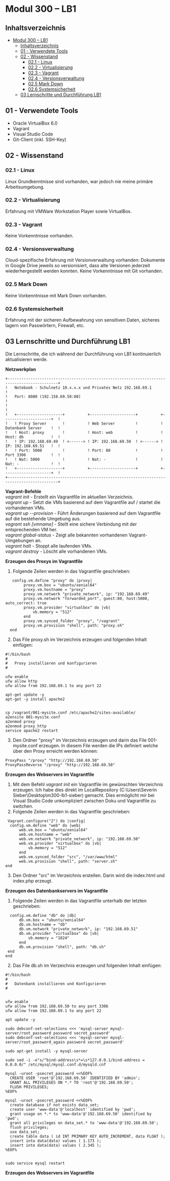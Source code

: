 # Modul 300 – LB1

## Inhaltsverzeichnis
- [Modul 300 – LB1](#modul-300-%E2%80%93-lb1)
  - [Inhaltsverzeichnis](#inhaltsverzeichnis)
  - [01 - Verwendete Tools](#01---verwendete-tools)
  - [02 - Wissenstand](#02---wissenstand)
    - [02.1 - Linux](#021---linux)
    - [02.2 - Virtualisierung](#022---virtualisierung)
    - [02.3 - Vagrant](#023---vagrant)
    - [02.4 - Versionsverwaltung](#024---versionsverwaltung)
    - [02.5 Mark Down](#025-mark-down)
    - [02.6 Systemsicherheit](#026-systemsicherheit)
  - [03 Lernschritte und Durchführung LB1](#03-lernschritte-und-durchf%C3%BChrung-lb1)


## 01 - Verwendete Tools
* Oracle VirtualBox 6.0
* Vagrant
* Visual Studio Code
* Git-Client (inkl. SSH-Key)
  
## 02 - Wissenstand

### 02.1 - Linux
Linux Grundkenntnisse sind vorhanden, war jedoch nie meine primäre Arbeitsumgebung.

### 02.2 - Virtualisierung
Erfahrung mit VMWare Workstation Player sowie VirtualBox.

### 02.3 - Vagrant
Keine Vorkenntnisse vorhanden.

### 02.4 - Versionsverwaltung
Cloud-spezifische Erfahrung mit Versionverwaltung vorhanden: Dokumente in Google Drive jeweils so versionisiert, dass alte Versionen jederzeit wiederhergestellt werden konnten.
Keine Vorkenntnisse mit Git vorhanden.

### 02.5 Mark Down
Keine Vorkenntnisse mit Mark Down vorhanden.

### 02.6 Systemsicherheit
Erfahrung mit der sicheren Aufbewahrung von sensitiven Daten, sicheres lagern von Passwörtern, Firewall, etc.

## 03 Lernschritte und Durchführung LB1
Die Lernschritte, die ich während der Durchführung von LB1 kontinuierlich aktualisieren werde.

**Netzwerkplan** 
```
+--------------------------------------------------------------------------------------------+
!   Notebook - Schulnetz 10.x.x.x und Privates Netz 192.168.69.1                             !   
!   Port: 8080 (192.158.69.50:80)                                                            !
!                                                                                            !
!   +--------------------+          +--------------------+          +---------------------+  !
!   ! Proxy Server       !          ! Web Server         !          ! Datenbank Server    !  !
!   ! Host: proxy        !          ! Host: web          !          ! Host: db            !  !
!   ! IP: 192.168.69.49  ! <------> ! IP: 192.168.69.50  ! <------> ! IP: 192.168.69.51   !  !
!   ! Port: 5000         !          ! Port: 80           !          ! Port 3306           !  !
!   ! Nat: 5000          !          ! Nat: -             !          ! Nat: -              !  !
!   +--------------------+          +--------------------+          +---------------------+  !
+--------------------------------------------------------------------------------------------+

```
**Vagrant-Befehle**  
*vagrant init*              - Erstellt ein Vagrantfile im aktuellen Verzeichnis.  
*vagrant up*                - Setzt die VMs basierend auf dem Vagrantfile auf / startet die vorhandenen VMs.  
*vagrant up --provision*    - Führt Änderungen basierend auf dem Vagrantfile auf die bestehende Umgebung aus.  
*vagrant ssh [vmname]*      - Stellt eine sichere Verbindung mit der entsprechenden VM her.  
*vagrant global-status*     - Zeigt alle bekannten vorhandenen Vagrant-Umgebungen an.  
*vagrant halt*              - Stoppt alle laufenden VMs.  
*vagrant destroy*           - Löscht alle vorhandenen VMs.  

**Erzeugen des Proxys im Vagrantfile**  
1. Folgende Zeilen werden in das Vagrantfile geschrieben:
```
   config.vm.define "proxy" do |proxy|
		proxy.vm.box = "ubuntu/xenial64"
		proxy.vm.hostname = "proxy"
		proxy.vm.network "private_network", ip: "192.168.69.49"
		proxy.vm.network "forwarded_port", guest:80, host:5000, auto_correct: true
		proxy.vm.provider "virtualbox" do |vb|
			vb.memory = "512"  
		end
		proxy.vm.synced_folder "proxy", "/vagrant"  
		proxy.vm.provision "shell", path: "proxy.sh"
  end
```
2. Das File proxy.sh im Verzeichnis erzeugen und folgenden Inhalt einfügen:  
```
#!/bin/bash
#
#	Proxy installieren und konfigurieren
#

ufw enable
ufw allow http
ufw allow from 192.168.69.1 to any port 22

apt-get update -y
apt-get -y install apache2


cp /vagrant/001-mysite.conf /etc/apache2/sites-available/
a2ensite 001-mysite.conf
a2enmod proxy
a2enmod proxy_http
service apache2 restart
```
3. Den Ordner "proxy" im Verzeichnis erzeugen und darin das File 001-mysite.conf erzeugen. In diesem File werden die IPs definiert welche über den Proxy erreicht werden können:
```
ProxyPass "/proxy" "http://192.168.69.50"
ProxyPassReverse "/proxy" "http://192.168.69.50"
```

**Erzeugen des Webservers im Vagrantfile** 
1. Mit dem Befehl *vagrant init* ein Vagrantfile im gewünschten Verzeichnis erzeugen. Ich habe dies direkt im LocalRepository (C:\Users\Severin Sieber\Desktop\m300-lb1-sieber) gemacht. Dies ermöglicht mir bei Visual Studio Code unkompliziert zwischen Doku und Vagrantfile zu switchen.  
2. Folgende Zeilen werden in das Vagrantfile geschrieben:  
  ```
   Vagrant.configure("2") do |config|
	config.vm.define "web" do |web|
		web.vm.box = "ubuntu/xenial64"
		web.vm.hostname = "web"
		web.vm.network "private_network", ip: "192.168.69.50"
		web.vm.provider "virtualbox" do |vb|
			vb.memory = "512"  
		end
		web.vm.synced_folder "src", "/var/www/html"  
		web.vm.provision "shell", path: "server.sh"
  end

  ```
3. Den Ordner "src" im Verzeichnis erstellen. Darin wird die index.html und index.php erzeugt.  
  
**Erzeugen des Datenbankservers im Vagrantfile**  
1. Folgende Zeilen werden in das Vagrantfile unterhalb der letzten geschrieben:
  ```
    config.vm.define "db" do |db|
	  	db.vm.box = "ubuntu/xenial64"
	  	db.vm.hostname = "db"
	  	db.vm.network "private_network", ip: "192.168.69.51"
	  	db.vm.provider "virtualbox" do |vb|
	  		vb.memory = "1024"  
	  	end
	  	db.vm.provision "shell", path: "db.sh"
   end
  end
  ```
2. Das File db.sh im Verzeichnis erzeugen und folgenden Inhalt einfügen:
  ```
  #!/bin/bash
#
#	Datenbank installieren und Konfigurieren
#


ufw enable
ufw allow from 192.168.69.50 to any port 3306
ufw allow from 192.168.69.1 to any port 22

apt update -y

sudo debconf-set-selections <<< 'mysql-server mysql-server/root_password password secret_password'
sudo debconf-set-selections <<< 'mysql-server mysql-server/root_password_again password secret_password'

sudo apt-get install -y mysql-server

sudo sed -i -e"s/^bind-address\s*=\s*127.0.0.1/bind-address = 0.0.0.0/" /etc/mysql/mysql.conf.d/mysqld.cnf

mysql -uroot -psecret_password <<%EOF%
	CREATE USER 'root'@'192.168.69.50' IDENTIFIED BY 'admin';
	GRANT ALL PRIVILEGES ON *.* TO 'root'@'192.168.69.50';
	FLUSH PRIVILEGES;
%EOF%

mysql -uroot -psecret_password <<%EOF%
	create database if not exists data_set;
	create user 'www-data'@'localhost' identified by 'pwd'; 
	grant usage on *.* to 'www-data'@'192.168.69.50' identified by 'pwd';
	grant all privileges on data_set.* to 'www-data'@'192.168.69.50';
	flush privileges;
	use data_set;
	create table data ( id INT PRIMARY KEY AUTO_INCREMENT, data FLOAT );
	insert into data(data) values ( 1.173 );
	insert into data(data) values ( 2.345 );
%EOF%


sudo service mysql restart
```

**Erzeugen des Webservers im Vagrantfile**